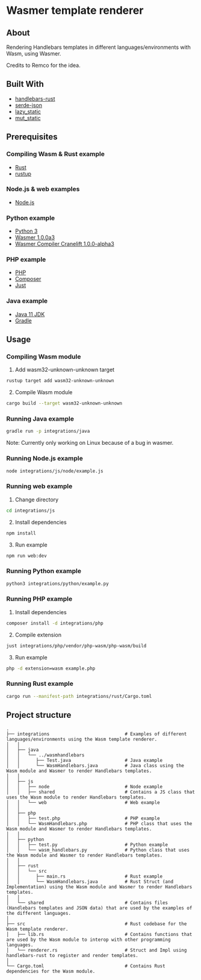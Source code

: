 # Wasmer template renderer

## About

Rendering Handlebars templates in different languages/environments with Wasm, using Wasmer. 

Credits to Remco for the idea.

## Built With
* [handlebars-rust](https://github.com/sunng87/handlebars-rust)
* [serde-json](https://github.com/serde-rs/json)
* [lazy_static](https://github.com/rust-lang-nursery/lazy-static.rs)
* [mut_static](https://github.com/tyleo/mut_static)

## Prerequisites

### Compiling Wasm & Rust example
* [Rust](https://www.rust-lang.org/tools/install)
* [rustup](https://rustup.rs/)

### Node.js & web examples
* [Node.js](https://nodejs.org/en/)

### Python example
* [Python 3](https://www.python.org/downloads/)
* [Wasmer 1.0.0a3](https://pypi.org/project/wasmer/1.0.0a3/)
* [Wasmer Compiler Cranelift 1.0.0-alpha3](https://pypi.org/project/wasmer-compiler-cranelift/1.0.0-alpha3/)

### PHP example
* [PHP](https://www.php.net/downloads)
* [Composer](https://getcomposer.org/download/)
* [Just](https://github.com/casey/just)

### Java example
* [Java 11 JDK](https://www.oracle.com/java/technologies/javase-jdk11-downloads.html)
* [Gradle](https://gradle.org/install/)

## Usage

### Compiling Wasm module
1. Add wasm32-unknown-unknown target
```sh
rustup target add wasm32-unknown-unknown
```

2. Compile Wasm module
```sh
cargo build --target wasm32-unknown-unknown
```

### Running Java example
```sh
gradle run -p integrations/java
```
Note: Currently only working on Linux because of a bug in wasmer.

### Running Node.js example
```sh
node integrations/js/node/example.js
```

### Running web example
1. Change directory
```sh
cd integrations/js
```

2. Install dependencies 
```sh
npm install
```

3. Run example
```sh
npm run web:dev
```

### Running Python example
```sh
python3 integrations/python/example.py
```

### Running PHP example
1. Install dependencies 
```sh
composer install -d integrations/php
```

2. Compile extension 
```sh
just integrations/php/vendor/php-wasm/php-wasm/build
```

3. Run example
```sh
php -d extension=wasm example.php
```

### Running Rust example
```sh
cargo run --manifest-path integrations/rust/Cargo.toml
```

## Project structure
    .
    ├── integrations                            # Examples of different languages/environments using the Wasm template renderer.
    │   │
    │   ├── java                                
    │   │   └── ../wasmhandlebars               
    │   │      ├── Test.java                    # Java example
    │   │      └── WasmHandlebars.java          # Java class using the Wasm module and Wasmer to render Handlebars templates. 
    │   │
    │   ├── js                                  
    │   │   ├── node                            # Node example
    │   │   ├── shared                          # Contains a JS class that uses the Wasm module to render Handlebars templates.
    │   │   └── web                             # Web example
    │   │
    │   ├── php                                 
    │   │   ├── test.php                        # PHP example
    │   │   └── WasmHandlebars.php              # PHP class that uses the Wasm module and Wasmer to render Handlebars templates.
    │   │
    │   ├── python                              
    │   │   ├── test.py                         # Python example
    │   │   └── wasm_handlebars.py              # Python class that uses the Wasm module and Wasmer to render Handlebars templates.
    │   │
    │   ├── rust                                
    │   │   └── src                             
    │   │      ├── main.rs                      # Rust example
    │   │      └── WasmHandlebars.java          # Rust Struct (and Implementation) using the Wasm module and Wasmer to render Handlebars templates.
    │   │
    │   └── shared                              # Contains files (Handlebars templates and JSON data) that are used by the examples of the different languages.   
    │
    ├── src                                     # Rust codebase for the Wasm template renderer.
    │   ├── lib.rs                              # Contains functions that are used by the Wasm module to interop with other programming languages.
    │   └── renderer.rs                         # Struct and Impl using handlebars-rust to register and render templates.
    │   
    └── Cargo.toml                              # Contains Rust dependencies for the Wasm module.
    
